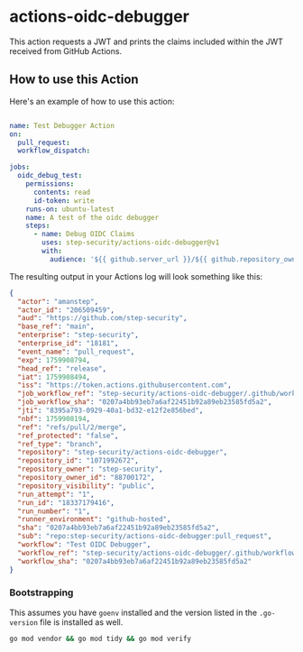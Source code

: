 # actions-oidc-debugger

This action requests a JWT and prints the claims included within the JWT received from GitHub Actions.

## How to use this Action

Here's an example of how to use this action:

```yaml

name: Test Debugger Action
on: 
  pull_request:
  workflow_dispatch:

jobs:
  oidc_debug_test:
    permissions:
      contents: read
      id-token: write
    runs-on: ubuntu-latest
    name: A test of the oidc debugger
    steps:
      - name: Debug OIDC Claims
        uses: step-security/actions-oidc-debugger@v1
        with:
          audience: '${{ github.server_url }}/${{ github.repository_owner }}'
```

The resulting output in your Actions log will look something like this:

```json
{
  "actor": "amanstep",
  "actor_id": "206509459",
  "aud": "https://github.com/step-security",
  "base_ref": "main",
  "enterprise": "step-security",
  "enterprise_id": "18181",
  "event_name": "pull_request",
  "exp": 1759908794,
  "head_ref": "release",
  "iat": 1759908494,
  "iss": "https://token.actions.githubusercontent.com",
  "job_workflow_ref": "step-security/actions-oidc-debugger/.github/workflows/main.yml@refs/pull/2/merge",
  "job_workflow_sha": "0207a4bb93eb7a6af22451b92a89eb23585fd5a2",
  "jti": "8395a793-0929-40a1-bd32-e12f2e856bed",
  "nbf": 1759908194,
  "ref": "refs/pull/2/merge",
  "ref_protected": "false",
  "ref_type": "branch",
  "repository": "step-security/actions-oidc-debugger",
  "repository_id": "1071992672",
  "repository_owner": "step-security",
  "repository_owner_id": "88700172",
  "repository_visibility": "public",
  "run_attempt": "1",
  "run_id": "18337179416",
  "run_number": "1",
  "runner_environment": "github-hosted",
  "sha": "0207a4bb93eb7a6af22451b92a89eb23585fd5a2",
  "sub": "repo:step-security/actions-oidc-debugger:pull_request",
  "workflow": "Test OIDC Debugger",
  "workflow_ref": "step-security/actions-oidc-debugger/.github/workflows/main.yml@refs/pull/2/merge",
  "workflow_sha": "0207a4bb93eb7a6af22451b92a89eb23585fd5a2"
}
```

### Bootstrapping

This assumes you have `goenv` installed and the version listed in the `.go-version` file is installed as well.

```bash
go mod vendor && go mod tidy && go mod verify
```
